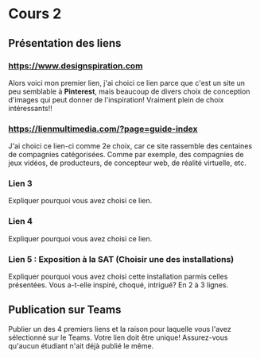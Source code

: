 # Cours 2
## Présentation des liens

### https://www.designspiration.com
Alors voici mon premier lien, j'ai choici ce lien parce que c'est un site un peu semblable à __Pinterest__, mais beaucoup de divers choix de conception d'images qui peut donner de l'inspiration! Vraiment plein de choix intéressants!!


### https://lienmultimedia.com/?page=guide-index
J'ai choici ce lien-ci comme 2e choix, car ce site rassemble des centaines de compagnies catégorisées. Comme par exemple, des compagnies de jeux vidéos, de producteurs, de concepteur web, de réalité virtuelle, etc.

### Lien 3 
Expliquer pourquoi vous avez choisi ce lien.  

### Lien 4 
Expliquer pourquoi vous avez choisi ce lien. 

### Lien 5 : Exposition à la SAT (Choisir une des installations)
Expliquer pourquoi vous avez choisi cette installation parmis celles présentées. Vous a-t-elle inspiré, choqué, intrigué? En 2 à 3 lignes. 

## Publication sur Teams
Publier un des 4 premiers liens et la raison pour laquelle vous l'avez sélectionné sur le Teams. Votre lien doit être unique! Assurez-vous qu'aucun étudiant n'ait déjà publié le même. 
